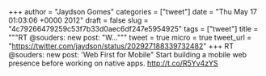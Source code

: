 
+++
author = "Jaydson Gomes"
categories = ["tweet"]
date = "Thu May 17 01:03:06 +0000 2012"
draft = false
slug = "4c79266479259c53f7b33d0aec6df247e5954925"
tags = ["tweet"]
title = """RT @souders: new post: "W..."""
tweet = true
micro = true
tweet_url = "https://twitter.com/jaydson/status/202927188339732482"
+++
RT @souders: new post: 'Web First for Mobile" Start building a mobile web presence before working on native apps. http://t.co/R5Yv4zYS
